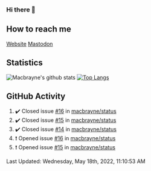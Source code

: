 ### Hi there 👋
## How to reach me
[Website](https://macbrayne.de)
[Mastodon](https://norden.social/@florentin)
<!--
Missing: Email
-->
## Statistics
![Macbrayne's github stats](https://github-readme-stats.vercel.app/api?username=macbrayne&count_private=true&show_icons=true&hide_rank=true&custom_title=macbrayne's%20GitHub%20Stats)
[![Top Langs](https://github-readme-stats.vercel.app/api/top-langs/?username=macbrayne&exclude_repo=liftron&layout=compact)](https://github.com/anuraghazra/github-readme-stats)
## GitHub Activity

<!--RECENT_ACTIVITY:start-->
1. ✔️ Closed issue [#16](https://github.com/macbrayne/status/issues/16) in [macbrayne/status](https://github.com/macbrayne/status)
2. ✔️ Closed issue [#15](https://github.com/macbrayne/status/issues/15) in [macbrayne/status](https://github.com/macbrayne/status)
3. ✔️ Closed issue [#14](https://github.com/macbrayne/status/issues/14) in [macbrayne/status](https://github.com/macbrayne/status)
4. ❗️ Opened issue [#16](https://github.com/macbrayne/status/issues/16) in [macbrayne/status](https://github.com/macbrayne/status)
5. ❗️ Opened issue [#15](https://github.com/macbrayne/status/issues/15) in [macbrayne/status](https://github.com/macbrayne/status)
<!--RECENT_ACTIVITY:end-->

<!--RECENT_ACTIVITY:last_update-->
Last Updated: Wednesday, May 18th, 2022, 11:10:53 AM
<!--RECENT_ACTIVITY:last_update_end-->


<!--
**macbrayne/macbrayne** is a ✨ _special_ ✨ repository because its `README.md` (this file) appears on your GitHub profile.

Here are some ideas to get you started:

- 🔭 I’m currently working on ...
- 🌱 I’m currently learning ...
- 👯 I’m looking to collaborate on ...
- 🤔 I’m looking for help with ...
- 💬 Ask me about ...
- 📫 How to reach me: ...
- 😄 Pronouns: ...
- ⚡ Fun fact: ...
-->
